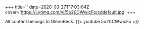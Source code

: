 +++
title=''
date=2020-03-27T17:03:04Z
cover='https://i.ytimg.com/vi/5o20CWwicFo/sddefault.jpg'
+++

All content belongs to GlennBeck.
{{< youtube 5o20CWwicFo >}}
